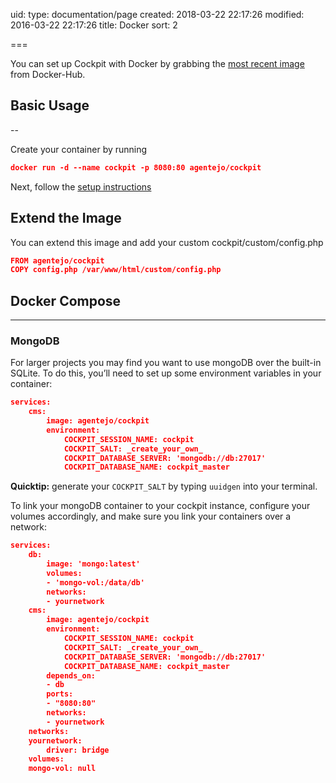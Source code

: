 uid:
type: documentation/page
created: 2018-03-22 22:17:26
modified: 2016-03-22 22:17:26
title: Docker
sort: 2

===

You can set up Cockpit with Docker by grabbing the [most recent image](https://hub.docker.com/r/agentejo/cockpit/) from Docker-Hub.

## Basic Usage

--

Create your container by running

```json
docker run -d --name cockpit -p 8080:80 agentejo/cockpit
```

Next, follow the [setup instructions](https://getcockpit.com/documentation/getting-started/installation)

## Extend the Image

You can extend this image and add your custom cockpit/custom/config.php

```json
FROM agentejo/cockpit
COPY config.php /var/www/html/custom/config.php
```

## Docker Compose

---

### MongoDB

For larger projects you may find you want to use mongoDB over the built-in SQLite.
To do this, you’ll need to set up some environment variables in your container:

```json
services:
    cms:
        image: agentejo/cockpit
        environment:
            COCKPIT_SESSION_NAME: cockpit
            COCKPIT_SALT: _create_your_own_
            COCKPIT_DATABASE_SERVER: 'mongodb://db:27017'
            COCKPIT_DATABASE_NAME: cockpit_master
```

**Quicktip:** generate your `COCKPIT_SALT` by typing `uuidgen` into your terminal.

To link your mongoDB container to your cockpit instance, configure your volumes accordingly, and make sure you link your containers over a network:

```json
services:
    db:
        image: 'mongo:latest'
        volumes:
        - 'mongo-vol:/data/db'
        networks:
        - yournetwork
    cms:
        image: agentejo/cockpit
        environment:
            COCKPIT_SESSION_NAME: cockpit
            COCKPIT_SALT: _create_your_own_
            COCKPIT_DATABASE_SERVER: 'mongodb://db:27017'
            COCKPIT_DATABASE_NAME: cockpit_master
        depends_on:
        - db
        ports:
        - "8080:80"
        networks:
        - yournetwork
    networks:
    yournetwork:
        driver: bridge
    volumes:
    mongo-vol: null
```
